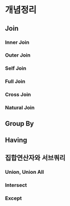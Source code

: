 # 개념정리

## Join

### Inner Join

### Outer Join

### Self Join

### Full Join

### Cross Join

### Natural Join

## Group By

## Having

## 집합연산자와 서브쿼리

### Union, Union All

### Intersect

### Except
